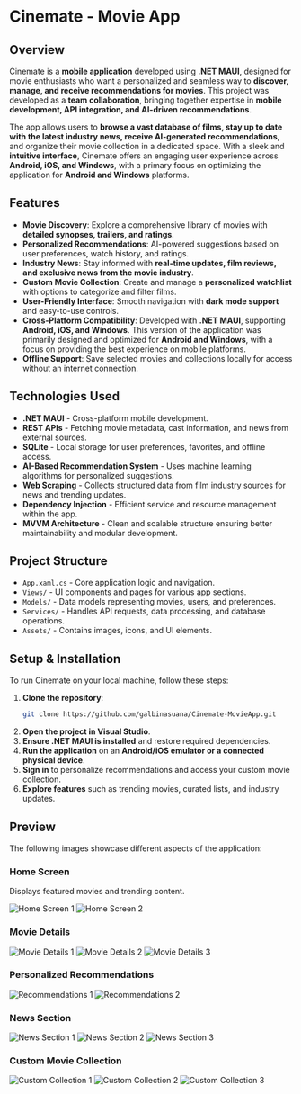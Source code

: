 # Cinemate - Movie App

## Overview

Cinemate is a **mobile application** developed using **.NET MAUI**, designed for movie enthusiasts who want a personalized and seamless way to **discover, manage, and receive recommendations for movies**. This project was developed as a **team collaboration**, bringing together expertise in **mobile development, API integration, and AI-driven recommendations**. 

The app allows users to **browse a vast database of films, stay up to date with the latest industry news, receive AI-generated recommendations**, and organize their movie collection in a dedicated space. With a sleek and **intuitive interface**, Cinemate offers an engaging user experience across **Android, iOS, and Windows**, with a primary focus on optimizing the application for **Android and Windows** platforms.

## Features

- **Movie Discovery**: Explore a comprehensive library of movies with **detailed synopses, trailers, and ratings**.
- **Personalized Recommendations**: AI-powered suggestions based on user preferences, watch history, and ratings.
- **Industry News**: Stay informed with **real-time updates, film reviews, and exclusive news from the movie industry**.
- **Custom Movie Collection**: Create and manage a **personalized watchlist** with options to categorize and filter films.
- **User-Friendly Interface**: Smooth navigation with **dark mode support** and easy-to-use controls.
- **Cross-Platform Compatibility**: Developed with **.NET MAUI**, supporting **Android, iOS, and Windows**. This version of the application was primarily designed and optimized for **Android and Windows**, with a focus on providing the best experience on mobile platforms.
- **Offline Support**: Save selected movies and collections locally for access without an internet connection.

## Technologies Used

- **.NET MAUI** - Cross-platform mobile development.
- **REST APIs** - Fetching movie metadata, cast information, and news from external sources.
- **SQLite** - Local storage for user preferences, favorites, and offline access.
- **AI-Based Recommendation System** - Uses machine learning algorithms for personalized suggestions.
- **Web Scraping** - Collects structured data from film industry sources for news and trending updates.
- **Dependency Injection** - Efficient service and resource management within the app.
- **MVVM Architecture** - Clean and scalable structure ensuring better maintainability and modular development.

## Project Structure

- `App.xaml.cs` - Core application logic and navigation.
- `Views/` - UI components and pages for various app sections.
- `Models/` - Data models representing movies, users, and preferences.
- `Services/` - Handles API requests, data processing, and database operations.
- `Assets/` - Contains images, icons, and UI elements.

## Setup & Installation

To run Cinemate on your local machine, follow these steps:

1. **Clone the repository**:
   ```bash
   git clone https://github.com/galbinasuana/Cinemate-MovieApp.git
   ```
2. **Open the project in Visual Studio**.
3. **Ensure .NET MAUI is installed** and restore required dependencies.
4. **Run the application** on an **Android/iOS emulator or a connected physical device**.
5. **Sign in** to personalize recommendations and access your custom movie collection.
6. **Explore features** such as trending movies, curated lists, and industry updates.

## Preview

The following images showcase different aspects of the application:

### Home Screen

Displays featured movies and trending content.

![Home Screen 1](images/home_1.png)
![Home Screen 2](images/home_2.png)

### Movie Details

![Movie Details 1](images/movie_details_1.png)
![Movie Details 2](images/movie_details_2.png)
![Movie Details 3](images/movie_details_3.png)

### Personalized Recommendations

![Recommendations 1](images/recommendations_1.png)
![Recommendations 2](images/recommendations_2.png)

### News Section

![News Section 1](images/news_1.png)
![News Section 2](images/news_2.png)
![News Section 3](images/news_3.png)

### Custom Movie Collection

![Custom Collection 1](images/custom_1.png)
![Custom Collection 2](images/custom_2.png)
![Custom Collection 3](images/custom_3.png)
